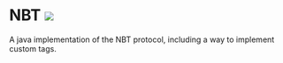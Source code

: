 # NBT [![](https://jitpack.io/v/Querz/NBT.svg)](https://jitpack.io/#Querz/NBT)
A java implementation of the NBT protocol, including a way to implement custom tags.

